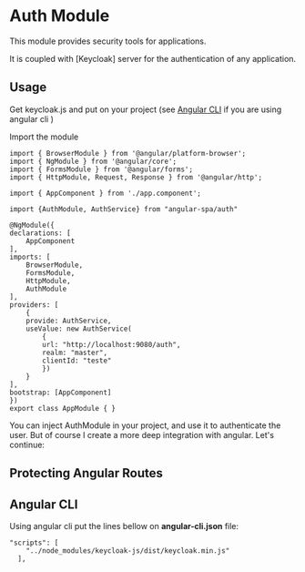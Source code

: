 # Auth Module

This module provides security tools for applications.

It is coupled with [Keycloak] server for the authentication of any application.

## Usage

Get keycloak.js and put on your project (see [Angular CLI](#angular-cli) if you are using angular cli )

Import the module

    import { BrowserModule } from '@angular/platform-browser';
    import { NgModule } from '@angular/core';
    import { FormsModule } from '@angular/forms';
    import { HttpModule, Request, Response } from '@angular/http';

    import { AppComponent } from './app.component';

    import {AuthModule, AuthService} from "angular-spa/auth"

    @NgModule({
    declarations: [
        AppComponent
    ],
    imports: [
        BrowserModule,
        FormsModule,
        HttpModule,
        AuthModule
    ],
    providers: [
        {
        provide: AuthService,
        useValue: new AuthService(
            {
            url: "http://localhost:9080/auth",
            realm: "master",
            clientId: "teste"
            })
        }
    ],
    bootstrap: [AppComponent]
    })
    export class AppModule { }

You can inject AuthModule in your project, and use it to authenticate the user. But of course I create a more deep integration with angular. Let's continue:

## Protecting Angular Routes



## <a name="angular-cli"></a> Angular CLI

Using angular cli put the lines bellow on **angular-cli.json**
file:

    "scripts": [
        "../node_modules/keycloak-js/dist/keycloak.min.js"
      ],